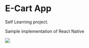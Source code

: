 # E-Cart App

Self Learning project.

Sample implementation of React Native

![](screenshots/cart_1)
